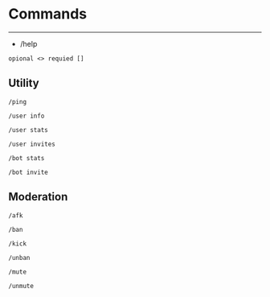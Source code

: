 # Commands
--- 
- /help
```
opional <> requied []
```

Utility
---
```
/ping
```
```
/user info
```
```
/user stats
```
```
/user invites
```
```
/bot stats
```
```
/bot invite
```

 Moderation
---
 
```
/afk
```
```
/ban
```
```
/kick
```
```
/unban
```
```
/mute
```
```
/unmute
```
